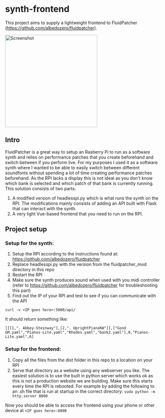 # synth-frontend
This project aims to supply a lightweight frontend to FluidPatcher (https://github.com/albedozero/fluidpatcher).

<img src="https://user-images.githubusercontent.com/25374765/215740044-98b1b68b-c5f8-4aa1-8291-2b7342bfd438.png" alt="Screenshot" width="300"/>

## Intro
FluidPatcher is a great way to setup an Rasberry Pi to run as a software synth and relies on performance patches that you create beforehand and switch between if you perform live. For my purposes I used it as a software synth where I wanted to be able to easily switch between different soundfonts without spending a lot of time creating performance patches beforehand. As the RPI lacks a display this is not ideal as you don't know which bank is selected and which patch of that bank is currently running. 
This solution consists of two parts:

1. A modified version of headlesspi.py which is what runs the synth on the RPI. The modifications mainly consists of adding an API built with Flask that can interact with the synth. 
2. A very light Vue-based frontend that you need to run on the RPI. 

## Project setup

### Setup for the synth:
1. Setup the RPI according to the instructions found at: https://github.com/albedozero/fluidpatcher
2. Replace headlesspi.py with the version from the fluidpatcher_mod directory in this repo 
3. Restart the RPI
4. Make sure the synth produces sound when used with you midi controller (refer to https://github.com/albedozero/fluidpatcher for troubleshooting this part)
5. Find out the IP of your RPI and test to see if you can communicate with the API 
```
curl -v <IP goes here>:5000/api/
```
It should return something like:
```
[[[1,". Abbey-Steinway"],[2,". UprightPianoKW"]],["Good GM.yaml","Pianos-Lite.yaml","Rhodes.yaml","bank2.yaml"],0,"Pianos-Lite.yaml",6]
```
### Setup for the frontend:
1. Copy all the files from the dist folder in this repo to a location on your RPI 
2. Serve that directory as a website using any webserver you like. The easiest solution is to use the built in python server which works ok as this is not a production website we are building. Make sure this starts every time the RPI is rebooted. For example by adding the following to an .sh file that is run at startup in the correct directory:
```sudo python -m http.server 8000```

Now you should be able to access the frontend using your phone or other device at ```<IP goes here>:8000```


